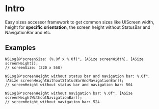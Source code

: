 Intro
======

Easy sizes accessor framework to get common sizes like UIScreen width, height for **specific orientation**, the screen height without StatusBar and NavigationBar and etc.

Examples
-------

    NSLog(@"screenSize: (%.0f x %.0f)", [ASize screenWidth], [ASize screenHeight]); 
    // screenSize: (320 x 568) 
    
    NSLog(@"screenHeight without status bar and navigation bar: %.0f", [ASize screenHeightWithoutStatusBarAndNavigationBar]);
    // screenHeight without status bar and navigation bar: 504
    
    NSLog(@"screenHeight without navigation bar: %.0f", [ASize screenHeightWithoutNavigationBar]);
    // screenHeight without navigation bar: 524

